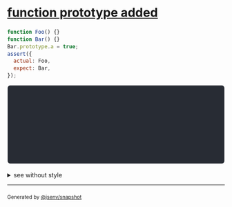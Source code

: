 # [function prototype added](../../function.test.js#L134)

```js
function Foo() {}
function Bar() {}
Bar.prototype.a = true;
assert({
  actual: Foo,
  expect: Bar,
});
```

![img](throw.svg)

<details>
  <summary>see without style</summary>

```console
AssertionError: actual and expect are different

actual: function Foo () {
  [source code],
}
expect: function Bar () {
  [source code],
  prototype: {
    a: true,
  },
}
```

</details>

---

<sub>
  Generated by <a href="https://github.com/jsenv/core/tree/main/packages/independent/snapshot">@jsenv/snapshot</a>
</sub>